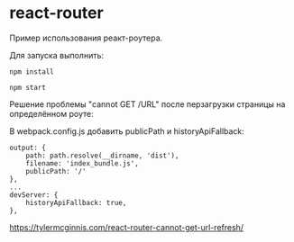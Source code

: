 # react-router
Пример использования реакт-роутера.

Для запуска выполнить:

```
npm install

npm start
```

Решение проблемы "cannot GET /URL" после перзагрузки страницы на определённом роуте:

В webpack.config.js добавить publicPath и historyApiFallback:
```
output: {
    path: path.resolve(__dirname, 'dist'),
    filename: 'index_bundle.js',
    publicPath: '/'
},
...
devServer: {
    historyApiFallback: true,
},
```

https://tylermcginnis.com/react-router-cannot-get-url-refresh/